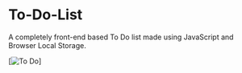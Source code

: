 # To-Do-List
A completely front-end based To Do list made using JavaScript and Browser Local Storage.

[![To Do](https://cdn.rawgit.com/sindresorhus/awesome/d7305f38d29fed78fa85652e3a63e154dd8e8829/media/badge.svg)]
